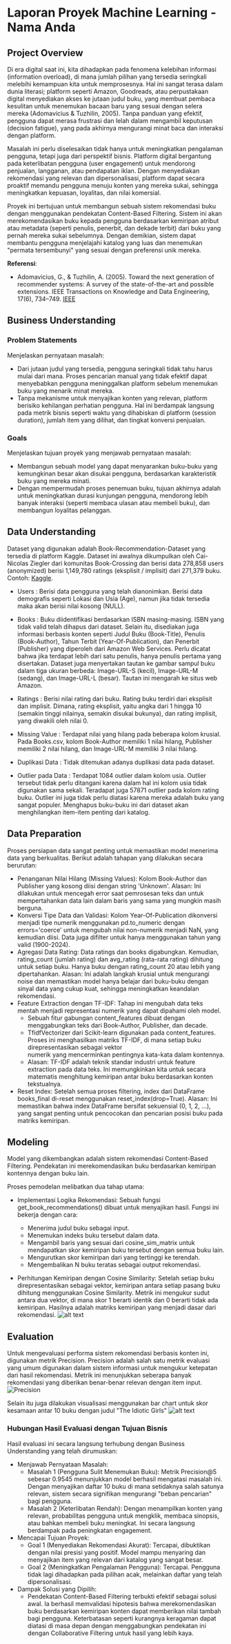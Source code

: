 # Laporan Proyek Machine Learning - Nama Anda

## Project Overview

Di era digital saat ini, kita dihadapkan pada fenomena kelebihan informasi (information overload), di mana jumlah pilihan yang tersedia seringkali melebihi kemampuan kita untuk memprosesnya. Hal ini sangat terasa dalam dunia literasi; platform seperti Amazon, Goodreads, atau perpustakaan digital menyediakan akses ke jutaan judul buku, yang membuat pembaca kesulitan untuk menemukan bacaan baru yang sesuai dengan selera mereka (Adomavicius & Tuzhilin, 2005). Tanpa panduan yang efektif, pengguna dapat merasa frustrasi dan lelah dalam mengambil keputusan (decision fatigue), yang pada akhirnya mengurangi minat baca dan interaksi dengan platform.

Masalah ini perlu diselesaikan tidak hanya untuk meningkatkan pengalaman pengguna, tetapi juga dari perspektif bisnis. Platform digital bergantung pada keterlibatan pengguna (user engagement) untuk mendorong penjualan, langganan, atau pendapatan iklan. Dengan menyediakan rekomendasi yang relevan dan dipersonalisasi, platform dapat secara proaktif memandu pengguna menuju konten yang mereka sukai, sehingga meningkatkan kepuasan, loyalitas, dan nilai komersial.

Proyek ini bertujuan untuk membangun sebuah sistem rekomendasi buku dengan menggunakan pendekatan Content-Based Filtering. Sistem ini akan merekomendasikan buku kepada pengguna berdasarkan kemiripan atribut atau metadata (seperti penulis, penerbit, dan dekade terbit) dari buku yang pernah mereka sukai sebelumnya. Dengan demikian, sistem dapat membantu pengguna menjelajahi katalog yang luas dan menemukan "permata tersembunyi" yang sesuai dengan preferensi unik mereka.

**Referensi**:
- Adomavicius, G., & Tuzhilin, A. (2005). Toward the next generation of recommender systems: A survey of the state-of-the-art and possible extensions. IEEE Transactions on Knowledge and Data Engineering, 17(6), 734–749. [IEEE](https://doi.org/10.1109/TKDE.2005.99)

## Business Understanding

### Problem Statements

Menjelaskan pernyataan masalah:
- Dari jutaan judul yang tersedia, pengguna seringkali tidak tahu harus mulai dari mana. Proses pencarian manual yang tidak efektif dapat menyebabkan pengguna meninggalkan platform sebelum menemukan buku yang menarik minat mereka.
- Tanpa mekanisme untuk menyajikan konten yang relevan, platform berisiko kehilangan perhatian pengguna. Hal ini berdampak langsung pada metrik bisnis seperti waktu yang dihabiskan di platform (session duration), jumlah item yang dilihat, dan tingkat konversi penjualan.

### Goals

Menjelaskan tujuan proyek yang menjawab pernyataan masalah:
- Membangun sebuah model yang dapat menyarankan buku-buku yang kemungkinan besar akan disukai pengguna, berdasarkan karakteristik buku yang mereka minati.
- Dengan mempermudah proses penemuan buku, tujuan akhirnya adalah untuk meningkatkan durasi kunjungan pengguna, mendorong lebih banyak interaksi (seperti membaca ulasan atau membeli buku), dan membangun loyalitas pelanggan.

## Data Understanding
Dataset yang digunakan adalah Book-Recommendation-Dataset yang tersedia di platform Kaggle. Dataset ini awalnya dikumpulkan oleh Cai-Nicolas Ziegler dari komunitas Book-Crossing dan berisi data 278,858 users (anonymized) berisi 1,149,780 ratings (eksplisit / implisit) dari 271,379 buku. Contoh: [Kaggle](https://www.kaggle.com/datasets/arashnic/book-recommendation-dataset).

- Users : Berisi data pengguna yang telah dianonimkan.  Berisi data demografis seperti Lokasi dan Usia (Age), namun jika tidak tersedia maka akan berisi nilai kosong (NULL).
- Books : Buku diidentifikasi berdasarkan ISBN masing-masing. ISBN yang tidak valid telah dihapus dari dataset. Selain itu, disediakan juga informasi berbasis konten seperti Judul Buku (Book-Title), Penulis (Book-Author), Tahun Terbit (Year-Of-Publication), dan Penerbit (Publisher) yang diperoleh dari Amazon Web Services. Perlu dicatat bahwa jika terdapat lebih dari satu penulis, hanya penulis pertama yang disertakan. Dataset juga menyertakan tautan ke gambar sampul buku dalam tiga ukuran berbeda: Image-URL-S (kecil), Image-URL-M (sedang), dan Image-URL-L (besar). Tautan ini mengarah ke situs web Amazon.
- Ratings : Berisi nilai rating dari buku. Rating buku terdiri dari eksplisit dan implisit. Dimana, rating eksplisit, yaitu angka dari 1 hingga 10 (semakin tinggi nilainya, semakin disukai bukunya), dan rating implisit, yang diwakili oleh nilai 0.

- Missing Value : Terdapat nilai yang hilang pada beberapa kolom krusial. Pada Books.csv, kolom Book-Author memiliki 1 nilai hilang, Publisher memiliki 2 nilai hilang, dan Image-URL-M memiliki 3 nilai hilang.

- Duplikasi Data : Tidak ditemukan adanya duplikasi data pada dataset.

- Outlier pada Data : Terdapat 1084 outlier dalam kolom usia. Outlier tersebut tidak perlu ditangani karena dalam hal ini kolom usia tidak digunakan sama sekali. Teradapat juga 57871 outlier pada kolom rating buku. Outlier ini juga tidak perlu diatasi karena mereka adalah buku yang sangat populer. Menghapus buku-buku ini dari dataset akan menghilangkan item-item penting dari katalog.

## Data Preparation
Proses persiapan data sangat penting untuk memastikan model menerima data yang berkualitas. Berikut adalah tahapan yang dilakukan secara berurutan:

- Penanganan Nilai Hilang (Missing Values): Kolom Book-Author dan Publisher yang kosong diisi dengan string 'Unknown'. Alasan: Ini dilakukan untuk mencegah error saat pemrosesan teks dan untuk mempertahankan data lain dalam baris yang sama yang mungkin masih berguna.
- Konversi Tipe Data dan Validasi: Kolom Year-Of-Publication dikonversi menjadi tipe numerik menggunakan pd.to_numeric dengan errors='coerce' untuk mengubah nilai non-numerik menjadi NaN, yang kemudian diisi. Data juga difilter untuk hanya menggunakan tahun yang valid (1900-2024).
- Agregasi Data Rating: Data ratings dan books digabungkan. Kemudian, rating_count (jumlah rating) dan avg_rating (rata-rata rating) dihitung untuk setiap buku. Hanya buku dengan rating_count 20 atau lebih yang dipertahankan. Alasan: Ini adalah langkah krusial untuk mengurangi noise dan memastikan model hanya belajar dari buku-buku dengan sinyal data yang cukup kuat, sehingga meningkatkan keandalan rekomendasi.
- Feature Extraction dengan TF-IDF: Tahap ini mengubah data teks mentah menjadi representasi numerik yang dapat dipahami oleh model.
    - Sebuah fitur gabungan content_features dibuat dengan menggabungkan teks dari Book-Author, Publisher, dan decade.
    - TfidfVectorizer dari Scikit-learn digunakan pada content_features. Proses ini menghasilkan matriks TF-IDF, di mana setiap buku direpresentasikan sebagai vektor     
      numerik yang mencerminkan pentingnya kata-kata dalam kontennya. 
    - Alasan: TF-IDF adalah teknik standar industri untuk feature extraction pada data teks. Ini memungkinkan kita untuk secara matematis menghitung kemiripan antar buku 
      berdasarkan konten tekstualnya.
- Reset Index: Setelah semua proses filtering, index dari DataFrame books_final di-reset menggunakan reset_index(drop=True). Alasan: Ini memastikan bahwa index DataFrame bersifat sekuensial (0, 1, 2, ...), yang sangat penting untuk pencocokan dan pencarian posisi buku pada matriks kemiripan.


## Modeling
Model yang dikembangkan adalah sistem rekomendasi Content-Based Filtering. Pendekatan ini merekomendasikan buku berdasarkan kemiripan kontennya dengan buku lain.

Proses pemodelan melibatkan dua tahap utama:
- Implementasi Logika Rekomendasi: Sebuah fungsi get_book_recommendations() dibuat untuk menyajikan hasil. Fungsi ini bekerja dengan cara:
    - Menerima judul buku sebagai input.
    - Menemukan indeks buku tersebut dalam data.
    - Mengambil baris yang sesuai dari cosine_sim_matrix untuk mendapatkan skor kemiripan buku tersebut dengan semua buku lain.
    - Mengurutkan skor kemiripan dari yang tertinggi ke terendah.
    - Mengembalikan N buku teratas sebagai output rekomendasi.

- Perhitungan Kemiripan dengan Cosine Similarity: Setelah setiap buku direpresentasikan sebagai vektor, kemiripan antara setiap pasang buku dihitung menggunakan Cosine Similarity. Metrik ini mengukur sudut antara dua vektor, di mana skor 1 berarti identik dan 0 berarti tidak ada kemiripan. Hasilnya adalah matriks kemiripan yang menjadi dasar dari rekomendasi.
![alt text](image.png)


## Evaluation
Untuk mengevaluasi performa sistem rekomendasi berbasis konten ini, digunakan metrik Precision. Precision adalah salah satu metrik evaluasi yang umum digunakan dalam sistem informasi untuk mengukur ketepatan dari hasil rekomendasi. Metrik ini menunjukkan seberapa banyak rekomendasi yang diberikan benar-benar relevan dengan item input. 
![Precision](metrik.png)

Selain itu juga dilakukan visualisasi menggunakan bar chart untuk skor kesamaan antar 10 buku dengan judul "The Idiotic Girls"
![alt text](chart.png)


### Hubungan Hasil Evaluasi dengan Tujuan Bisnis
Hasil evaluasi ini secara langsung terhubung dengan Business Understanding yang telah dirumuskan:

- Menjawab Pernyataan Masalah:
    - Masalah 1 (Pengguna Sulit Menemukan Buku): Metrik Precision@5 sebesar 0.9545 menunjukkan model berhasil mengatasi masalah ini. Dengan menyajikan daftar 10 buku di mana setidaknya salah satunya relevan, sistem secara signifikan mengurangi "beban pencarian" bagi pengguna.
    - Masalah 2 (Keterlibatan Rendah): Dengan menampilkan konten yang relevan, probabilitas pengguna untuk mengklik, membaca sinopsis, atau bahkan membeli buku meningkat. Ini secara langsung berdampak pada peningkatan engagement.
- Mencapai Tujuan Proyek:
    - Goal 1 (Menyediakan Rekomendasi Akurat): Tercapai, dibuktikan dengan nilai presisi yang positif. Model mampu menyaring dan menyajikan item yang relevan dari katalog yang sangat besar.
    - Goal 2 (Meningkatkan Pengalaman Pengguna): Tercapai. Pengguna tidak lagi dihadapkan pada pilihan acak, melainkan daftar yang telah dipersonalisasi.
- Dampak Solusi yang Dipilih:
    - Pendekatan Content-Based Filtering terbukti efektif sebagai solusi awal. Ia berhasil memvalidasi hipotesis bahwa merekomendasikan buku berdasarkan kemiripan konten dapat memberikan nilai tambah bagi pengguna. Keterbatasan seperti kurangnya keragaman dapat diatasi di masa depan dengan menggabungkan pendekatan ini dengan Collaborative Filtering untuk hasil yang lebih kaya.

